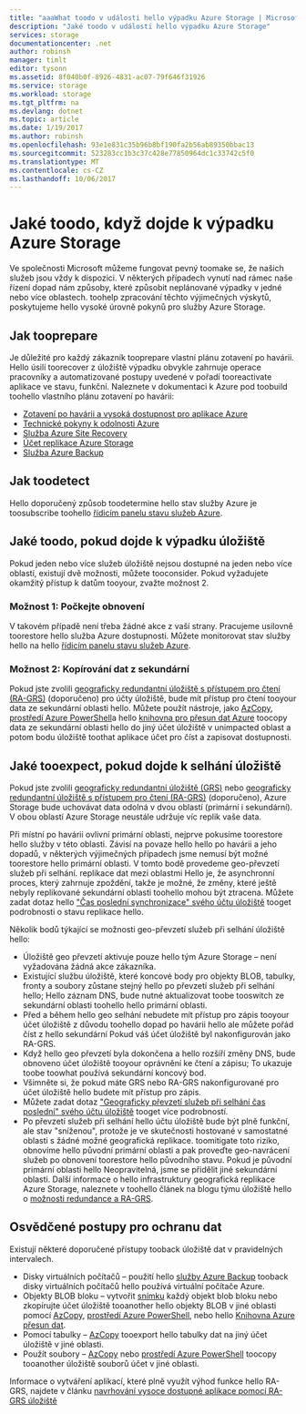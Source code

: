 ```yaml
---
title: "aaaWhat toodo v události hello výpadku Azure Storage | Microsoft Docs"
description: "Jaké toodo v události hello výpadku Azure Storage"
services: storage
documentationcenter: .net
author: robinsh
manager: timlt
editor: tysonn
ms.assetid: 8f040b0f-8926-4831-ac07-79f646f31926
ms.service: storage
ms.workload: storage
ms.tgt_pltfrm: na
ms.devlang: dotnet
ms.topic: article
ms.date: 1/19/2017
ms.author: robinsh
ms.openlocfilehash: 93e1e831c35b96b8bf190fa2b56ab89350bbac13
ms.sourcegitcommit: 523283cc1b3c37c428e77850964dc1c33742c5f0
ms.translationtype: MT
ms.contentlocale: cs-CZ
ms.lasthandoff: 10/06/2017
---
```

# <a name="what-toodo-if-an-azure-storage-outage-occurs"></a>Jaké toodo, když dojde k výpadku Azure Storage
Ve společnosti Microsoft můžeme fungovat pevný toomake se, že našich služeb jsou vždy k dispozici. V některých případech vynutí nad rámec naše řízení dopad nám způsoby, které způsobit neplánované výpadky v jedné nebo více oblastech. toohelp zpracování těchto výjimečných výskytů, poskytujeme hello vysoké úrovně pokynů pro služby Azure Storage.

## <a name="how-tooprepare"></a>Jak tooprepare
Je důležité pro každý zákazník tooprepare vlastní plánu zotavení po havárii. Hello úsilí toorecover z úložiště výpadku obvykle zahrnuje operace pracovníky a automatizované postupy uvedené v pořadí tooreactivate aplikace ve stavu, funkční. Naleznete v dokumentaci k Azure pod toobuild toohello vlastního plánu zotavení po havárii:

* [Zotavení po havárii a vysoká dostupnost pro aplikace Azure](/azure/architecture/resiliency/disaster-recovery-high-availability-azure-applications.md)
* [Technické pokyny k odolnosti Azure](/azure/architecture/resiliency.md)
* [Služba Azure Site Recovery](https://azure.microsoft.com/services/site-recovery/)
* [Účet replikace Azure Storage](storage-redundancy.md)
* [Služba Azure Backup](https://azure.microsoft.com/services/backup/)

## <a name="how-toodetect"></a>Jak toodetect
Hello doporučený způsob toodetermine hello stav služby Azure je toosubscribe toohello [řídicím panelu stavu služeb Azure](https://azure.microsoft.com/status/).

## <a name="what-toodo-if-a-storage-outage-occurs"></a>Jaké toodo, pokud dojde k výpadku úložiště
Pokud jeden nebo více služeb úložiště nejsou dostupné na jeden nebo více oblastí, existují dvě možnosti, můžete tooconsider. Pokud vyžadujete okamžitý přístup k datům tooyour, zvažte možnost 2.

### <a name="option-1-wait-for-recovery"></a>Možnost 1: Počkejte obnovení
V takovém případě není třeba žádné akce z vaší strany. Pracujeme usilovně toorestore hello služba Azure dostupnosti. Můžete monitorovat stav služby hello na hello [řídicím panelu stavu služeb Azure](https://azure.microsoft.com/status/).

### <a name="option-2-copy-data-from-secondary"></a>Možnost 2: Kopírování dat z sekundární
Pokud jste zvolili [geograficky redundantní úložiště s přístupem pro čtení (RA-GRS)](storage-redundancy.md#read-access-geo-redundant-storage) (doporučeno) pro účty úložiště, bude mít přístup pro čtení tooyour data ze sekundární oblasti hello. Můžete použít nástroje, jako [AzCopy](storage-use-azcopy.md), [prostředí Azure PowerShell](storage-powershell-guide-full.md)a hello [knihovna pro přesun dat Azure](https://azure.microsoft.com/blog/introducing-azure-storage-data-movement-library-preview-2/) toocopy data ze sekundární oblasti hello do jiný účet úložiště v unimpacted oblast a potom bodu úložiště toothat aplikace účet pro číst a zapisovat dostupnosti.

## <a name="what-tooexpect-if-a-storage-failover-occurs"></a>Jaké tooexpect, pokud dojde k selhání úložiště
Pokud jste zvolili [geograficky redundantní úložiště (GRS)](storage-redundancy.md#geo-redundant-storage) nebo [geograficky redundantní úložiště s přístupem pro čtení (RA-GRS)](storage-redundancy.md#read-access-geo-redundant-storage) (doporučeno), Azure Storage bude uchovávat data odolná v dvou oblastí (primární i sekundární). V obou oblastí Azure Storage neustále udržuje víc replik vaše data.

Při místní po havárii ovlivní primární oblasti, nejprve pokusíme toorestore hello služby v této oblasti. Závisí na povaze hello hello po havárii a jeho dopadů, v některých výjimečných případech jsme nemusí být možné toorestore hello primární oblasti. V tomto bodě provedeme geo-převzetí služeb při selhání. replikace dat mezi oblastmi Hello je, že asynchronní proces, který zahrnuje zpoždění, takže je možné, že změny, které ještě nebyly replikované sekundární oblasti toohello mohou být ztracena. Můžete zadat dotaz hello ["Čas poslední synchronizace" svého účtu úložiště](https://blogs.msdn.microsoft.com/windowsazurestorage/2013/12/11/windows-azure-storage-redundancy-options-and-read-access-geo-redundant-storage/) tooget podrobnosti o stavu replikace hello.

Několik bodů týkající se možnosti geo-převzetí služeb při selhání úložiště hello:

* Úložiště geo převzetí aktivuje pouze hello tým Azure Storage – není vyžadována žádná akce zákazníka.
* Existující službu úložiště, které koncové body pro objekty BLOB, tabulky, fronty a soubory zůstane stejný hello po převzetí služeb při selhání hello; Hello záznam DNS, bude nutné aktualizovat toobe tooswitch ze sekundární oblasti toohello hello primární oblasti.
* Před a během hello geo selhání nebudete mít přístup pro zápis tooyour účet úložiště z důvodu toohello dopad po havárii hello ale můžete pořád číst z hello sekundární Pokud váš účet úložiště byl nakonfigurován jako RA-GRS.
* Když hello geo převzetí byla dokončena a hello rozšíří změny DNS, bude obnoveno účet úložiště tooyour oprávnění ke čtení a zápisu; To ukazuje toobe toowhat používá sekundární koncový bod. 
* Všimněte si, že pokud máte GRS nebo RA-GRS nakonfigurované pro účet úložiště hello budete mít přístup pro zápis. 
* Můžete zadat dotaz ["Geograficky převzetí služeb při selhání čas poslední" svého účtu úložiště](https://msdn.microsoft.com/library/azure/ee460802.aspx) tooget více podrobností.
* Po převzetí služeb při selhání hello účtu úložiště bude být plně funkční, ale stav "sníženou", protože je ve skutečnosti hostované v samostatné oblasti s žádné možné geografická replikace. toomitigate toto riziko, obnovíme hello původní primární oblasti a pak proveďte geo-navrácení služeb po obnovení toorestore hello původního stavu. Pokud je původní primární oblasti hello Neopravitelná, jsme se přidělit jiné sekundární oblasti.
  Další informace o hello infrastruktury geografická replikace Azure Storage, naleznete v toohello článek na blogu týmu úložiště hello o [možnosti redundance a RA-GRS](https://blogs.msdn.microsoft.com/windowsazurestorage/2013/12/11/windows-azure-storage-redundancy-options-and-read-access-geo-redundant-storage/).

## <a name="best-practices-for-protecting-your-data"></a>Osvědčené postupy pro ochranu dat
Existují některé doporučené přístupy tooback úložiště dat v pravidelných intervalech.

* Disky virtuálních počítačů – použití hello [služby Azure Backup](https://azure.microsoft.com/services/backup/) tooback disky virtuálních počítačů hello používá virtuální počítače Azure.
* Objekty BLOB bloku – vytvořit [snímku](https://msdn.microsoft.com/library/azure/hh488361.aspx) každý objekt blob bloku nebo zkopírujte účet úložiště tooanother hello objekty BLOB v jiné oblasti pomocí [AzCopy](storage-use-azcopy.md), [prostředí Azure PowerShell](storage-powershell-guide-full.md), nebo hello [ Knihovna Azure přesun dat](https://azure.microsoft.com/blog/introducing-azure-storage-data-movement-library-preview-2/).
* Pomocí tabulky – [AzCopy](storage-use-azcopy.md) tooexport hello tabulky dat na jiný účet úložiště v jiné oblasti.
* Použít soubory – [AzCopy](storage-use-azcopy.md) nebo [prostředí Azure PowerShell](storage-powershell-guide-full.md) toocopy tooanother úložiště souborů účet v jiné oblasti.

Informace o vytváření aplikací, které plně využít výhod funkce hello RA-GRS, najdete v článku [navrhování vysoce dostupné aplikace pomocí RA-GRS úložiště](../storage-designing-ha-apps-with-ragrs.md)

